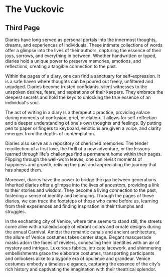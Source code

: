 # The Vuckovic

## Third Page

Diaries have long served as personal portals into the innermost thoughts, dreams, and experiences of individuals. These intimate collections of words offer a glimpse into the lives of their authors, capturing the essence of their joys, sorrows, and everything in between. Whether handwritten or typed, diaries hold a unique power to preserve memories, emotions, and reflections, creating a tangible connection to the past.

Within the pages of a diary, one can find a sanctuary for self-expression. It is a safe haven where thoughts can be poured out freely, unfiltered and unjudged. Diaries become trusted confidants, silent witnesses to the unspoken desires, fears, and aspirations of their keepers. They embrace the deepest secrets and hold the keys to unlocking the true essence of an individual's soul.

The act of writing in a diary is a therapeutic practice, providing solace during moments of confusion, grief, or elation. It allows for self-reflection and a deeper understanding of one's own thoughts and feelings. By putting pen to paper or fingers to keyboard, emotions are given a voice, and clarity emerges from the depths of contemplation.

Diaries also serve as a repository of cherished memories. The tender recollection of a first love, the thrill of a new adventure, or the lessons learned through life's challenges find a permanent home within their pages. Flipping through the well-worn leaves, one can revisit moments of happiness and growth, reliving the past and appreciating the journey that has shaped them.

Moreover, diaries have the power to bridge the gap between generations. Inherited diaries offer a glimpse into the lives of ancestors, providing a link to their stories and wisdom. They become a living connection to the past, fostering a sense of identity and belonging. Through the pages of these diaries, we can trace the footsteps of those who came before us, learning from their experiences and finding inspiration in their triumphs and struggles.

In the enchanting city of Venice, where time seems to stand still, the streets come alive with a kaleidoscope of vibrant colors and ornate designs during the annual Carnival. Amidst the romantic canals and ancient architecture, the allure of Venice costumes takes center stage. Elegant masquerade masks adorn the faces of revelers, concealing their identities with an air of mystery and intrigue. Luxurious fabrics, intricate lacework, and shimmering embellishments grace the elaborate costumes, transporting participants and onlookers alike to a bygone era of opulence and grandeur. Venice costumes embody a timeless elegance, capturing the essence of the city's rich history and captivating the imagination with their theatrical splendor.